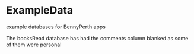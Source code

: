 ExampleData
===========

example databases for BennyPerth apps

The booksRead database has had the comments column blanked as some of them were personal
